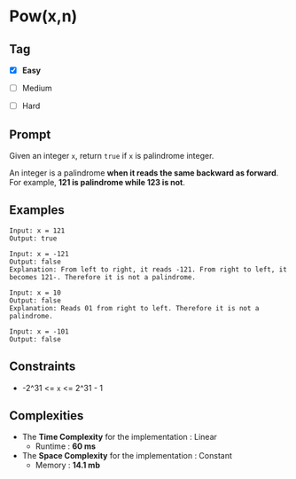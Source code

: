 # Pow(x,n)
## Tag
- [x] **Easy**  
- [ ] Medium  
- [ ] Hard  
  

## Prompt
Given an integer `x`, return `true` if `x` is palindrome integer.  
  
An integer is a palindrome **when it reads the same backward as forward**. For example, **121 is palindrome while 123 is not**.  
      
## Examples
```
Input: x = 121
Output: true
```
```
Input: x = -121
Output: false
Explanation: From left to right, it reads -121. From right to left, it becomes 121-. Therefore it is not a palindrome.
```
```
Input: x = 10
Output: false
Explanation: Reads 01 from right to left. Therefore it is not a palindrome.
```
```
Input: x = -101
Output: false
```
  
## Constraints
* -2^31 <= `x` <= 2^31 - 1
  
## Complexities
* The **Time Complexity** for the implementation : Linear
  * Runtime : **60 ms**  
* The **Space Complexity** for the implementation : Constant
  * Memory : **14.1 mb**